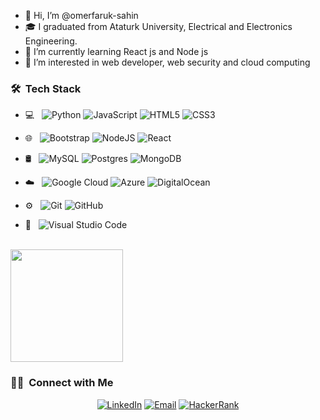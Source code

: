 - 👋 Hi, I’m @omerfaruk-sahin
- 🎓 I graduated from Ataturk University, Electrical and Electronics Engineering.
- 🌱 I’m currently learning React js and Node js
- 👀 I’m interested in web developer, web security and cloud computing

<h3> 🛠 &nbsp;Tech Stack</h3>

- 💻 &nbsp;
  ![Python](https://img.shields.io/badge/-Python-333333?style=flat&logo=python)
  ![JavaScript](https://img.shields.io/badge/-JavaScript-333333?style=flat&logo=javascript)
  ![HTML5](https://img.shields.io/badge/-Html-333333?style=flat&logo=html5)
  ![CSS3](https://img.shields.io/badge/-Css-333333?style=flat&logo=css3)

- 🌐 &nbsp;
  ![Bootstrap](https://img.shields.io/badge/-Bootstrap-333333?style=flat&logo=bootstrap)
  ![NodeJS](https://img.shields.io/badge/-Nodejs-333333?style=flat&logo=node.js)
  ![React](https://img.shields.io/badge/-Reactjs-333333?style=flat&logo=react)
- 🛢 &nbsp;
  ![MySQL](https://img.shields.io/badge/-MySQL-333333?style=flat&logo=mysql)
  ![Postgres](https://img.shields.io/badge/-Postgres-333333?style=flat&logo=postgresql)
  ![MongoDB](https://img.shields.io/badge/-MongoDB-333333?style=flat&logo=mongodb)
 - ☁️ &nbsp;
  ![Google Cloud](https://img.shields.io/badge/-GoogleCloud-333333?style=flat&logo=google-cloud)
  ![Azure](https://img.shields.io/badge/-Azure-333333?style=flat&logo=azure-devops)
  ![DigitalOcean](https://img.shields.io/badge/-DigitalOcean-333333?style=flat&logo=digitalOcean)
- ⚙️ &nbsp;
  ![Git](https://img.shields.io/badge/-Git-333333?style=flat&logo=git)
  ![GitHub](https://img.shields.io/badge/-GitHub-333333?style=flat&logo=github)

- 🔧 &nbsp;
 ![Visual Studio Code](https://img.shields.io/badge/-Visual%20Studio%20Code-333333?style=flat&logo=visual-studio-code)

<br/>
<a href="https://github.com/omerfaruk-sahin">
 
  <img height="180em" src="https://github-readme-stats.vercel.app/api/top-langs/?username=omerfaruk-sahin&theme=buefy&layout=compact" />

</a>

<br/>

<h3> 🤝🏻 &nbsp;Connect with Me </h3>

<p align="center">
<a href="https://www.linkedin.com/in/%C3%B6merfaruk%C5%9Fahin/"><img alt="LinkedIn" src="https://img.shields.io/badge/LinkedIn-ömerfarukşahin-blue?style=flat-square&logo=linkedin"></a>
<a href="mailto:omer.fs@hotmail.com"><img alt="Email" src="https://img.shields.io/badge/Email-omer.fs@hotmail.com-blue?style=flat-square&logo=hotmail"></a>
  <a href="https://www.hackerrank.com/omer_fs"><img alt="HackerRank" src="https://img.shields.io/badge/HackerRank-omer_fs-blue?style=flat-square&logo=HackerRank"></a>
</p>
